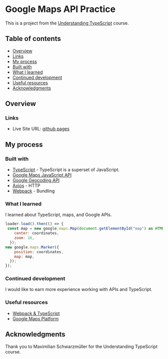 # Google Maps API Practice

This is a project from the [Understanding TypeScript](https://www.udemy.com/course/understanding-typescript/) course.  

## Table of contents

  - [Overview](#overview)
  - [Links](#links)
  - [My process](#my-process)
  - [Built with](#built-with)
  - [What I learned](#what-i-learned)
  - [Continued development](#continued-development)
  - [Useful resources](#useful-resources)
  - [Acknowledgments](#acknowledgments)
 

## Overview




### Links

- Live Site URL: [github pages](https://emday4prez.github.io/select-and-share-location/)

## My process

### Built with

- [TypeScript](https://www.typescriptlang.org/) - TypeScript is a superset of JavaScript.
- [Google Maps JavaScript API](https://developers.google.com/maps/documentation/javascript/overview) 
- [Google Geocoding API](https://developers.google.com/maps/documentation/geocoding/overview) 
- [Axios](https://www.npmjs.com/package/axios) - HTTP
- [Webpack](https://webpack.js.org/) - Bundling


### What I learned

I learned about TypeScript, maps, and Google APIs.


```js
loader.load().then(() => {
 const map = new google.maps.Map(document.getElementById("map") as HTMLElement, {
    center: coordinates,
    zoom: 16,
  });
new google.maps.Marker({
    position: coordinates,
    map: map,
  });
});
```


### Continued development

I would like to earn more experience working with APIs and TypeScript.

### Useful resources

- [Webpack & TypeScript](https://webpack.js.org/guides/typescript/#root)
- [Google Maps Platform](https://developers.google.com/maps/) 


## Acknowledgments

Thank you to Maximilian Schwarzmüller for the Understanding TypeScript course. 